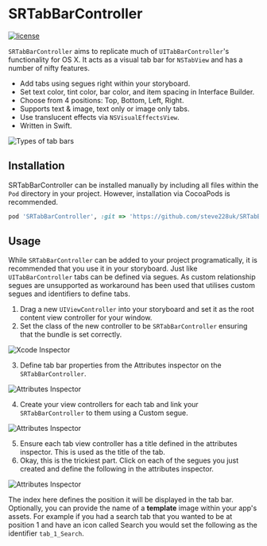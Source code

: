 # SRTabBarController
[![license](https://img.shields.io/github/license/mashape/apistatus.svg?maxAge=2592000)](https://github.com/steve228uk/SRTabBarController/blob/master/LICENSE)

`SRTabBarController` aims to replicate much of `UITabBarController`'s functionality for OS X. It acts as a visual tab bar for `NSTabView` and has a number of nifty features.

- Add tabs using segues right within your storyboard.
- Set text color, tint color, bar color, and item spacing in Interface Builder.
- Choose from 4 positions: Top, Bottom, Left, Right.
- Supports text & image, text only or image only tabs.
- Use translucent effects via `NSVisualEffectsView`.
- Written in Swift.

![Types of tab bars](https://github.com/steve228uk/SRTabBarController/blob/master/Screenshots/Types.gif)

## Installation

SRTabBarController can be installed manually by including all files within the `Pod` directory in your project. However, installation via CocoaPods is recommended.

````ruby
pod 'SRTabBarController', :git => 'https://github.com/steve228uk/SRTabBarController.git'
````

## Usage

While `SRTabBarController` can be added to your project programatically, it is recommended that you use it in your storyboard. Just like `UITabBarController` tabs can be defined via segues. As custom relationship segues are unsupported as workaround has been used that utilises custom segues and identifiers to define tabs.

1. Drag a new `UIViewController` into your storyboard and set it as the root content view controller for your window.
2. Set the class of the new controller to be `SRTabBarController` ensuring that the bundle is set correctly.

![Xcode Inspector](https://github.com/steve228uk/SRTabBarController/blob/master/Screenshots/inspector-1.gif)

3. Define tab bar properties from the Attributes inspector on the `SRTabBarController`.

![Attributes Inspector](https://github.com/steve228uk/SRTabBarController/blob/master/Screenshots/inspector-2.gif)

4. Create your view controllers for each tab and link your `SRTabBarController` to them using a Custom segue.

![Attributes Inspector](https://github.com/steve228uk/SRTabBarController/blob/master/Screenshots/segue.gif)

5. Ensure each tab view controller has a title defined in the attributes inspector. This is used as the title of the tab.
6. Okay, this is the trickiest part. Click on each of the segues you just created and define the following in the attributes inspector.

![Attributes Inspector](https://github.com/steve228uk/SRTabBarController/blob/master/Screenshots/inspector-3.gif)

The index here defines the position it will be displayed in the tab bar. Optionally, you can provide the name of a **template** image within your app's assets. For example if you had a search tab that you wanted to be at position 1 and have an icon called Search you would set the following as the identifier `tab_1_Search`.
